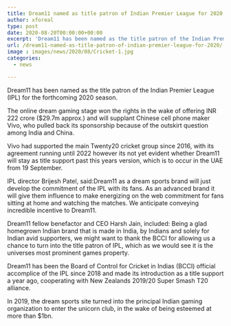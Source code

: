 ```yaml
---
title: Dream11 named as title patron of Indian Premier League for 2020
author: xforeal 
type: post
date: 2020-08-20T00:00:00+00:00
excerpt: 'Dream11 has been named as the title patron of the Indian Premier League (IPL) for the forthcoming 2020 season '
url: /dream11-named-as-title-patron-of-indian-premier-league-for-2020/
image : images/news/2020/08/Cricket-1.jpg
categories:
  - news

---
```

Dream11 has been named as the title patron of the Indian Premier League (IPL) for the forthcoming 2020 season. 

The online dream gaming stage won the rights in the wake of offering INR 222 crore ($29.7m approx.) and will supplant Chinese cell phone maker Vivo, who pulled back its sponsorship because of the outskirt question among India and China. 

Vivo had supported the main Twenty20 cricket group since 2016, with its agreement running until 2022 however its not yet evident whether Dream11 will stay as title support past this years version, which is to occur in the UAE from 19 September. 

IPL director Brijesh Patel, said:Dream11 as a dream sports brand will just develop the commitment of the IPL with its fans. As an advanced brand it will give them influence to make energizing on the web commitment for fans sitting at home and watching the matches. We anticipate conveying incredible incentive to Dream11. 

Dream11 fellow benefactor and CEO Harsh Jain, included: Being a glad homegrown Indian brand that is made in India, by Indians and solely for Indian avid supporters, we might want to thank the BCCI for allowing us a chance to turn into the title patron of IPL, which as we would see it is the universes most prominent games property. 

Dream11 has been the Board of Control for Cricket in Indias (BCCI) official accomplice of the IPL since 2018 and made its introduction as a title support a year ago, cooperating with New Zealands 2019/20 Super Smash T20 alliance. 

In 2019, the dream sports site turned into the principal Indian gaming organization to enter the unicorn club, in the wake of being esteemed at more than $1bn.
